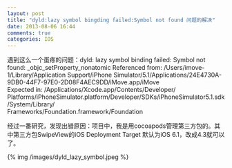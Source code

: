 ```yaml
---
layout: post
title: "dyld:lazy symbol bingding failed:Symbol not found 问题的解决"
date: 2013-08-06 16:44
comments: true
categories: IOS
---
```

遇到这么一个蛋疼的问题：dyld: lazy symbol binding failed: Symbol not found: _objc_setProperty_nonatomic
  Referenced from: /Users/imove-1/Library/Application Support/iPhone Simulator/5.1/Applications/24E4730A-9DB0-44F7-97E0-2D08F4AEC9DD/iMove.app/iMove<br/>
  Expected in: /Applications/Xcode.app/Contents/Developer/<br/>Platforms/iPhoneSimulator.platform/Developer/SDKs/iPhoneSimulator5.1.sdk/System/Library/<br/>Frameworks/Foundation.framework/Foundation
  
  经过一番研究，发现出错原因：项目中，我是用cocoapods管理第三方包的。其中第三方包SwipeView的iOS Deployment Target 默认为iOS 6.1，改成4.3就可以了。
  
{% img /images/dyld_lazy_symbol.jpeg %}